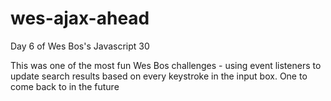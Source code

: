 # wes-ajax-ahead
Day 6 of Wes Bos's Javascript 30

This was one of the most fun Wes Bos challenges - using event listeners to update search results 
based on every keystroke in the input box. One to come back to in the future

